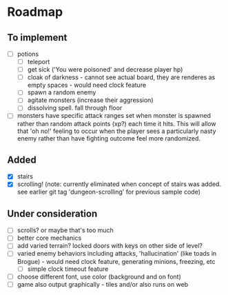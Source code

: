 # Roadmap

## To implement
- [ ] potions 
  - [ ] teleport
  - [ ] get sick ('You were poisoned' and decrease player hp)
  - [ ] cloak of darkness - cannot see actual board, they are renderes as empty spaces - would need clock feature
  - [ ] spawn a random enemy
  - [ ] agitate monsters (increase their aggression)
  - [ ] dissolving spell. fall through floor
- [ ] monsters have specific attack ranges set when monster is spawned rather than random attack points (xp?) each time it hits. This will allow that 'oh no!' feeling to occur when the player sees a particularly nasty enemy rather than have fighting outcome feel more randomized.

## Added
- [X] stairs
- [X] scrolling!  (note: currently eliminated when concept of stairs was added. see earlier git tag 'dungeon-scrolling' for previous sample code)

## Under consideration
- [ ] scrolls? or maybe that's too much
- [ ] better core mechanics
- [ ] add varied terrain? locked doors with keys on other side of level?
- [ ] varied enemy behaviors including attacks, 'hallucination' (like toads in Brogue) - would need clock feature, generating minions, freezing, etc
  - [ ] simple clock timeout feature
- [ ] choose different font, use color (background and on font)
- [ ] game also output graphically - tiles and/or also runs on web
